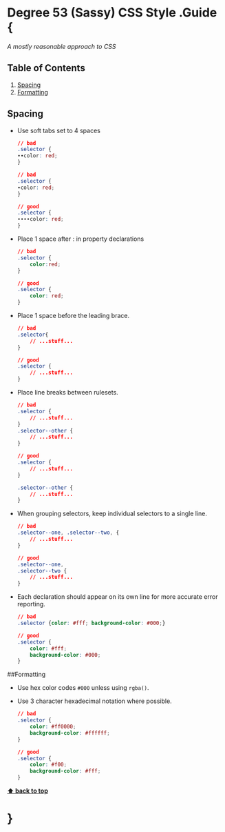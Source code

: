 # Degree 53 (Sassy) CSS Style .Guide {

*A mostly reasonable approach to CSS*


## Table of Contents

  1. [Spacing](#spacing)
  1. [Formatting](#formatting)

## Spacing

  - Use soft tabs set to 4 spaces

    ```css
    // bad
    .selector {
    ∙∙color: red;
    }

    // bad
    .selector {
    ∙color: red;
    }

    // good
    .selector {
    ∙∙∙∙color: red;
    }
    ```

  - Place 1 space after : in property declarations

    ```css
    // bad
    .selector {
        color:red;
    }

    // good
    .selector {
        color: red;
    }
    ```

  - Place 1 space before the leading brace.

    ```css
    // bad
    .selector{
        // ...stuff...
    }

    // good
    .selector {
        // ...stuff...
    }
    ```

  - Place line breaks between rulesets.

    ```css
    // bad
    .selector {
        // ...stuff...
    }
    .selector--other {
        // ...stuff...
    }

    // good
    .selector {
        // ...stuff...
    }

    .selector--other {
        // ...stuff...
    }
    ```

  - When grouping selectors, keep individual selectors to a single line.

    ```css
    // bad
    .selector--one, .selector--two, {
        // ...stuff...
    }

    // good
    .selector--one,
    .selector--two {
        // ...stuff...
    }
    ```

  - Each declaration should appear on its own line for more accurate error reporting.

    ```css
    // bad
    .selector {color: #fff; background-color: #000;}

    // good
    .selector {
        color: #fff;
        background-color: #000;
    }
    ```

##Formatting

  - Use hex color codes `#000` unless using `rgba()`.

  - Use 3 character hexadecimal notation where possible.

    ```css
    // bad
    .selector {
        color: #ff0000;
        background-color: #ffffff;
    }

    // good
    .selector {
        color: #f00;
        background-color: #fff;
    }
    ```

**[⬆ back to top](#table-of-contents)**

# }
